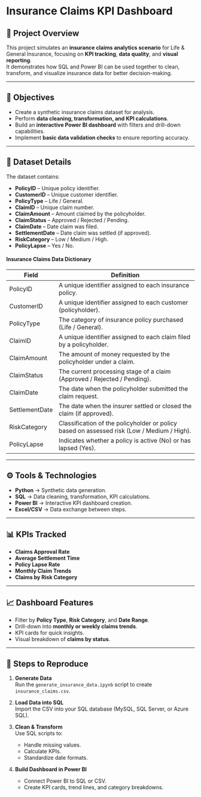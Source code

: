 # Insurance Claims KPI Dashboard

## 📌 Project Overview
This project simulates an **insurance claims analytics scenario** for Life & General Insurance, focusing on **KPI tracking**, **data quality**, and **visual reporting**.  
It demonstrates how SQL and Power BI can be used together to clean, transform, and visualize insurance data for better decision-making.  

---

## 🎯 Objectives
- Create a synthetic insurance claims dataset for analysis.
- Perform **data cleaning, transformation, and KPI calculations**.
- Build an **interactive Power BI dashboard** with filters and drill-down capabilities.
- Implement **basic data validation checks** to ensure reporting accuracy.

---

## 📂 Dataset Details
The dataset contains:
- **PolicyID** – Unique policy identifier.
- **CustomerID** – Unique customer identifier.
- **PolicyType** – Life / General.
- **ClaimID** – Unique claim number.
- **ClaimAmount** – Amount claimed by the policyholder.
- **ClaimStatus** – Approved / Rejected / Pending.
- **ClaimDate** – Date claim was filed.
- **SettlementDate** – Date claim was settled (if approved).
- **RiskCategory** – Low / Medium / High.
- **PolicyLapse** – Yes / No.

#### Insurance Claims Data Dictionary

| **Field**        | **Definition** |
|------------------|--------------------------------------------------------------------------------------------------------------------------------|
| PolicyID         | A unique identifier assigned to each insurance policy. |
| CustomerID       | A unique identifier assigned to each customer (policyholder). |
| PolicyType       | The category of insurance policy purchased (Life / General). |
| ClaimID          | A unique identifier assigned to each claim filed by a policyholder. |
| ClaimAmount      | The amount of money requested by the policyholder under a claim. |
| ClaimStatus      | The current processing stage of a claim (Approved / Rejected / Pending). |
| ClaimDate        | The date when the policyholder submitted the claim request. |
| SettlementDate   | The date when the insurer settled or closed the claim (if approved). |
| RiskCategory     | Classification of the policyholder or policy based on assessed risk (Low / Medium / High). |
| PolicyLapse      | Indicates whether a policy is active (No) or has lapsed (Yes). |


---

## ⚙️ Tools & Technologies
- **Python** → Synthetic data generation.
- **SQL** → Data cleaning, transformation, KPI calculations.
- **Power BI** → Interactive KPI dashboard creation.
- **Excel/CSV** → Data exchange between steps.

---

## 📊 KPIs Tracked
- **Claims Approval Rate**
- **Average Settlement Time**
- **Policy Lapse Rate**
- **Monthly Claim Trends**
- **Claims by Risk Category**

---

## 📈 Dashboard Features
- Filter by **Policy Type**, **Risk Category**, and **Date Range**.
- Drill-down into **monthly or weekly claims trends**.
- KPI cards for quick insights.
- Visual breakdown of **claims by status**.

---

## 📜 Steps to Reproduce
1. **Generate Data**  
   Run the `generate_insurance_data.ipynb` script to create `insurance_claims.csv`.

2. **Load Data into SQL**  
   Import the CSV into your SQL database (MySQL, SQL Server, or Azure SQL).

3. **Clean & Transform**  
   Use SQL scripts to:
   - Handle missing values.
   - Calculate KPIs.
   - Standardize date formats.

4. **Build Dashboard in Power BI**  
   - Connect Power BI to SQL or CSV.
   - Create KPI cards, trend lines, and category breakdowns.
